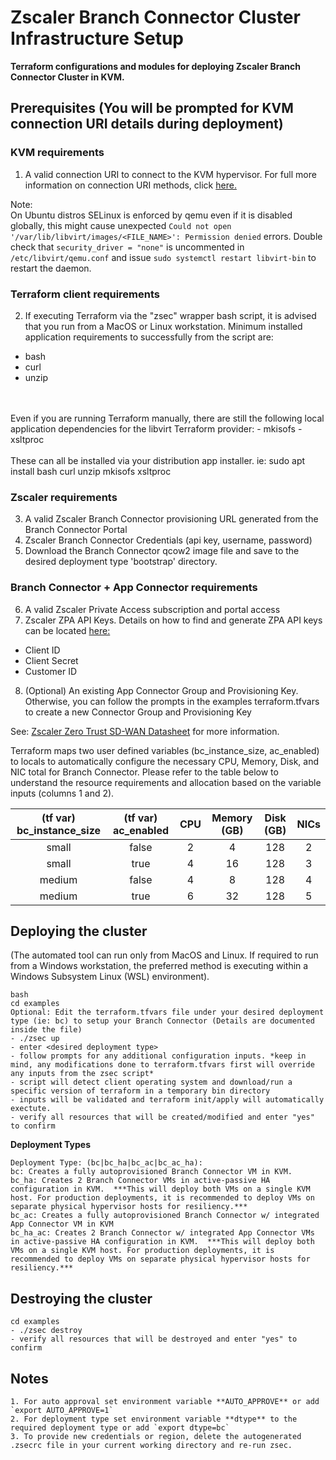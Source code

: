 # Zscaler Branch Connector Cluster Infrastructure Setup

**Terraform configurations and modules for deploying Zscaler Branch Connector Cluster in KVM.**

## Prerequisites (You will be prompted for KVM connection URI details during deployment)

### KVM requirements
1. A valid connection URI to connect to the KVM hypervisor. For full more information on connection URI methods, click [here.](https://registry.terraform.io/providers/dmacvicar/libvirt/latest/docs)

Note:<br>
On Ubuntu distros SELinux is enforced by qemu even if it is disabled globally, this might cause unexpected `Could not open '/var/lib/libvirt/images/<FILE_NAME>': Permission denied` errors. Double check that `security_driver = "none"` is uncommented in `/etc/libvirt/qemu.conf` and issue `sudo systemctl restart libvirt-bin` to restart the daemon.<br>

### Terraform client requirements
2. If executing Terraform via the "zsec" wrapper bash script, it is advised that you run from a MacOS or Linux workstation. Minimum installed application requirements to successfully from the script are:
- bash
- curl
- unzip
<br>
<br>
Even if you are running Terraform manually, there are still the following local application dependencies for the libvirt Terraform provider:
- mkisofs
- xsltproc
<br>
<br>
These can all be installed via your distribution app installer. ie: sudo apt install bash curl unzip mkisofs xsltproc

### Zscaler requirements
3. A valid Zscaler Branch Connector provisioning URL generated from the Branch Connector Portal
4. Zscaler Branch Connector Credentials (api key, username, password)
5. Download the Branch Connector qcow2 image file and save to the desired deployment type 'bootstrap' directory.

### Branch Connector + App Connector requirements
6. A valid Zscaler Private Access subscription and portal access
7. Zscaler ZPA API Keys. Details on how to find and generate ZPA API keys can be located [here:](https://help.zscaler.com/zpa/about-api-keys)
- Client ID
- Client Secret
- Customer ID
8. (Optional) An existing App Connector Group and Provisioning Key. Otherwise, you can follow the prompts in the examples terraform.tfvars to create a new Connector Group and Provisioning Key

See: [Zscaler Zero Trust SD-WAN Datasheet](https://www.zscaler.com/resources/data-sheets/zscaler-zero-trust-sd-wan.pdf) for more information.

Terraform maps two user defined variables (bc_instance_size, ac_enabled) to locals to automatically configure the necessary CPU, Memory, Disk, and NIC total for Branch Connector. Please refer to the table below to understand the resource requirements and allocation based on the variable inputs (columns 1 and 2).

| (tf var) bc_instance_size | (tf var) ac_enabled | CPU | Memory (GB) | Disk (GB) | NICs |
|:-------------------------:|:-------------------:|:---:|:-----------:|:---------:|:----:|
| small                     | false               | 2   | 4           | 128       | 2    |
| small                     | true                | 4   | 16          | 128       | 3    |
| medium                    | false               | 4   | 8           | 128       | 4    |
| medium                    | true                | 6   | 32          | 128       | 5    |

## Deploying the cluster
(The automated tool can run only from MacOS and Linux. If required to run from a Windows workstation, the preferred method is executing within a Windows Subsystem Linux (WSL) environment).   

```
bash
cd examples
Optional: Edit the terraform.tfvars file under your desired deployment type (ie: bc) to setup your Branch Connector (Details are documented inside the file)
- ./zsec up
- enter <desired deployment type>
- follow prompts for any additional configuration inputs. *keep in mind, any modifications done to terraform.tfvars first will override any inputs from the zsec script*
- script will detect client operating system and download/run a specific version of terraform in a temporary bin directory
- inputs will be validated and terraform init/apply will automatically exectute.
- verify all resources that will be created/modified and enter "yes" to confirm
```

**Deployment Types**

```
Deployment Type: (bc|bc_ha|bc_ac|bc_ac_ha):
bc: Creates a fully autoprovisioned Branch Connector VM in KVM.
bc_ha: Creates 2 Branch Connector VMs in active-passive HA configuration in KVM.  ***This will deploy both VMs on a single KVM host. For production deployments, it is recommended to deploy VMs on separate physical hypervisor hosts for resiliency.***
bc_ac: Creates a fully autoprovisioned Branch Connector w/ integrated App Connector VM in KVM
bc_ha_ac: Creates 2 Branch Connector w/ integrated App Connector VMs in active-passive HA configuration in KVM.  ***This will deploy both VMs on a single KVM host. For production deployments, it is recommended to deploy VMs on separate physical hypervisor hosts for resiliency.***
```

## Destroying the cluster
```
cd examples
- ./zsec destroy
- verify all resources that will be destroyed and enter "yes" to confirm
```


## Notes
```
1. For auto approval set environment variable **AUTO_APPROVE** or add `export AUTO_APPROVE=1`
2. For deployment type set environment variable **dtype** to the required deployment type or add `export dtype=bc`
3. To provide new credentials or region, delete the autogenerated .zsecrc file in your current working directory and re-run zsec.
```
